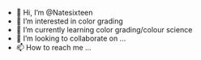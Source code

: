 - 👋 Hi, I’m @Natesixteen
- 👀 I’m interested in color grading
- 🌱 I’m currently learning color grading/colour science
- 💞️ I’m looking to collaborate on ...
- 📫 How to reach me ...

<!---
Natesixteen/Natesixteen is a ✨ special ✨ repository because its `README.md` (this file) appears on your GitHub profile.
You can click the Preview link to take a look at your changes.
--->
